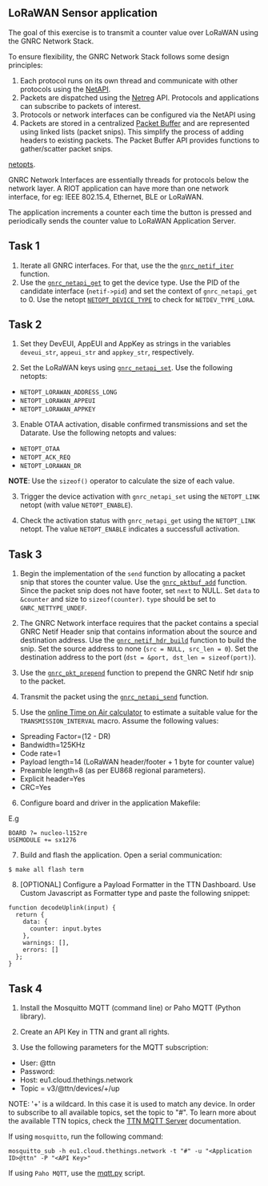 ## LoRaWAN Sensor application

The goal of this exercise is to transmit a counter value over LoRaWAN
using the GNRC Network Stack.

To ensure flexibility, the GNRC Network Stack follows some design principles:
1. Each protocol runs on its own thread and communicate with other protocols
using the [NetAPI](https://doc.riot-os.org/group__net__gnrc__netapi.html).
2. Packets are dispatched using the [Netreg](https://doc.riot-os.org/group__net__gnrc__netreg.html) API. Protocols and applications can subscribe to packets of interest.
3. Protocols or network interfaces can be configured via the NetAPI using
4. Packets are stored in a centralized [Packet Buffer](https://doc.riot-os.org/group__net__gnrc__pktbuf.html) and are represented using linked lists (packet snips). This
simplify the process of adding headers to existing packets. The Packet Buffer
API provides functions to gather/scatter packet snips.

[netopts](https://doc.riot-os.org/group__net__netopt.html).

GNRC Network Interfaces are essentially threads for protocols below the network layer.
A RIOT application can have more than one network interface, for eg: IEEE 802.15.4,
Ethernet, BLE or LoRaWAN.

The application increments a counter each time the button is pressed and periodically
sends the counter value to LoRaWAN Application Server.

## Task 1
1. Iterate all GNRC interfaces. For that, use the the
   [`gnrc_netif_iter`](https://doc.riot-os.org/group__net__gnrc__netif.html#gaa58a468fb9e82d7107e229f0239c4e53)
   function.
2. Use the [`gnrc_netapi_get`](https://doc.riot-os.org/group__net__gnrc__netapi.html#ga891f61c6d9e2b1dee3930f9f852ba86a)
   to get the device type. Use the PID of the candidate interface (`netif->pid`) and set the context of `gnrc_netapi_get` to 0. Use the netopt
   [`NETOPT_DEVICE_TYPE`](https://doc.riot-os.org/group__net__netopt.html#gga19e30424c1ab107c9c84dc0cb29d9906a22423b24454d2cc25a395fd398505bf4) to check for `NETDEV_TYPE_LORA`.

## Task 2
1. Set they DevEUI, AppEUI and AppKey as strings in the variables `deveui_str`,
`appeui_str` and `appkey_str`, respectively.

2. Set the LoRaWAN keys using [`gnrc_netapi_set`](https://doc.riot-os.org/group__net__gnrc__netapi.html#ga88f71db0621dc9ce78d14664f5e23f4b). Use the following netopts:


- `NETOPT_LORAWAN_ADDRESS_LONG`
- `NETOPT_LORAWAN_APPEUI`
- `NETOPT_LORAWAN_APPKEY`

3. Enable OTAA activation, disable confirmed transmissions and set the Datarate.
Use the following netopts and values:

- `NETOPT_OTAA`
- `NETOPT_ACK_REQ`
- `NETOPT_LORAWAN_DR`

**NOTE**: Use the `sizeof()` operator to calculate the size of each value.

3. Trigger the device activation with `gnrc_netapi_set` using the `NETOPT_LINK`
netopt (with value `NETOPT_ENABLE`).

4. Check the activation status with `gnrc_netapi_get` using the `NETOPT_LINK`
netopt. The value `NETOPT_ENABLE` indicates a successfull activation.

## Task 3
1. Begin the implementation of the `send` function by allocating a packet
snip that stores the counter value. Use the [`gnrc_pktbuf_add`](https://doc.riot-os.org/group__net__gnrc__pktbuf.html#ga658aed0ce2b31d784e32849eb0f60d27) function. Since the
packet snip does not have footer, set `next` to NULL. Set `data` to `&counter`
and size to `sizeof(counter)`. `type` should be set to `GNRC_NETTYPE_UNDEF`.

2. The GNRC Network interface requires that the packet contains a special
GNRC Netif Header snip that contains information about the source and destination
address. Use the [`gnrc_netif_hdr_build`](https://doc.riot-os.org/group__net__gnrc__netif__hdr.html#ga5f50fe3a4e7bbec638b0d5b1cb85eb2e) function to build the snip. Set the
source address to none (`src = NULL, src_len = 0`). Set the destination address
to the port (`dst = &port, dst_len = sizeof(port)`).

3. Use the [`gnrc_pkt_prepend`](https://doc.riot-os.org/group__net__gnrc__pkt.html#ga5489d41e4be2e44221acc9111a7225cc) function to prepend the GNRC Netif hdr snip to the packet.

4. Transmit the packet using the [`gnrc_netapi_send`](https://doc.riot-os.org/group__net__gnrc__netapi.html#gaf272274fd5d3918d6dd838d94108d4a6) function.

5. Use the [online Time on Air calculator](https://loratools.nl/#/airtime) to estimate
a suitable value for the `TRANSMISSION_INTERVAL` macro. Assume the following values:
- Spreading Factor=(12 - DR)
- Bandwidth=125KHz
- Code rate=1
- Payload length=14 (LoRaWAN header/footer + 1 byte for counter value)
- Preamble length=8 (as per EU868 regional parameters).
- Explicit header=Yes
- CRC=Yes

6. Configure board and driver in the application Makefile:

E.g
```
BOARD ?= nucleo-l152re
USEMODULE += sx1276
```

7. Build and flash the application. Open a serial communication:
```
$ make all flash term
```

8. [OPTIONAL] Configure a Payload Formatter in the TTN Dashboard. Use Custom Javascript
as Formatter type and paste the following snippet:

```
function decodeUplink(input) {
  return {
    data: {
      counter: input.bytes
    },
    warnings: [],
    errors: []
  };
}
```

## Task 4

1. Install the Mosquitto MQTT (command line) or Paho MQTT (Python library).

2. Create an API Key in TTN and grant all rights.

3. Use the following parameters for the MQTT subscription:

- User: <Application ID>@ttn
- Password: <API Key>
- Host: eu1.cloud.thethings.network
- Topic = v3/<Application ID>@ttn/devices/+/up

NOTE: '+' is a wildcard. In this case it is used to match any device.
In order to subscribe to all available topics, set the topic to "#".
To learn more about the available TTN topics, check
the [TTN MQTT Server](https://www.thethingsindustries.com/docs/integrations/mqtt/)
documentation.

If using `mosquitto`, run the following command:

```
mosquitto_sub -h eu1.cloud.thethings.network -t "#" -u "<Application ID>@ttn" -P "<API Key>"
```

If using `Paho MQTT`, use the [mqtt.py](mqtt.py) script.
